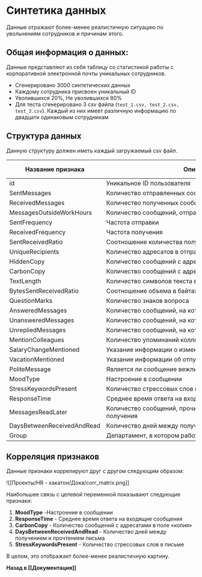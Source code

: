 # Синтетика данных

Данные отражают более-менее реалистичную ситуацию по увольнениям сотрудников и причинам этого.
## Общая информация о данных:
Данные представляют из себя таблицу со статистикой работы с корпоративной электронной почты уникальных сотрудников.
- Сгенерировано 3000 синтетических данных
- Каждому сотрудника присвоен уникальный ID 
- Уволившихся 20%, Не уволившихся 80%
- Для теста сгенерировано 3 csv файла (``test_1.csv, test_2.csv, test_3.csv``). Каждый из них имеет различную информацию по двадцати одинаковым сотрудникам
## Структура данных
Данную структуру должен иметь каждый загружаемый csv файл.

| Название признака          | Описание признака                                                       | Распределение признака | Формат значений | 
| -------------------------- | ----------------------------------------------------------------------- | ---------------------- | --------------- | 
| id                         | Уникальное ID пользователя                                              | -                      | int             |
| SentMessages               | Количество отправленных сообщений                                       | Пуассона               | int             | 
| ReceivedMessages           | Количество полученных сообщений                                         | Пуассона               | int             | 
| MessagesOutsideWorkHours   | Количество сообщений, отправленных вне рабочего дня                     | Пуассона               | int             | 
| SentFrequency              | Частота отправки                                                        | Пуассона               | int             | 
| ReceivedFrequency          | Частота получения                                                       | Пуассона               | int             |
| SentReceivedRatio          | Соотношение количества полученных и отправленных сообщений              | Равномерное            | float           | 
| UniqueRecipients           | Количество адресатов в отправляемых сообщениях                          | Пуассона               | int             |  
| HiddenCopy                 | Количество сообщений с адресатами в поле «скрытая копия»                | Экспоненциальное       | int             |  
| CarbonCopy                 | Количество сообщений с адресатами в поле «копия»                        | Экспоненциальное       | int             |  
| TextLength                 | Количество символов текста в исходящих сообщениях                       | Логнормальное          | int             |   
| BytesSentReceivedRatio     | Соотношение объема в байтах получаемых и отправляемых сообщений         | Равномерное            | float           |  
| QuestionMarks              | Количество знаков вопроса                                               | Равномерное            | int             | 
| AnsweredMessages           | Количество сообщений, на которые пользователь получил ответ             | Нормальное             | int             |  
| UnansweredMessages         | Количество сообщений, на которые сотрудник не получил ответа            | Нормальное             | int             |  
| UnrepliedMessages          | Количество сообщений, на которые сотрудник сам не ответил               | Нормальное             | int             | 
| MentionColleagues          | Количество упоминаний коллег                                            | Нормальное             | int             | 
| SalaryChangeMentioned      | Указание информации о изменении зарплаты                                | Случайное              | int             |  
| VacationMentioned          | Указание информации об отпуске                                          | Случайное              | int             | 
| PoliteMessage              | Является ли сообщение вежливым?                                         | Случайное              | int             |  
| MoodType                   | Настроение в сообщении                                                  | Случайное              | int             | 
| StressKeywordsPresent      | Количество стрессовых слов в письме                                     | Нормальное             | int             |  
| ResponseTime               | Среднее время ответа на входящие сообщения                              | Нормальное             | int             | 
| MessagesReadLater          | Количество сообщений, прочитанных спустя 4 часа и более после получения | Нормальное             | int             |  
| DaysBetweenReceivedAndRead | Количество дней между получением и прочтением письма                    | Нормальное             | int             |  
| Group                      | Департамент, в котором работает пользователь                            | -                      | str             |  

## Корреляция признаков
Данные признаки коррелируют друг с другом следующим образом:

![[Проекты/HR - хакатон/Дока/corr_matrix.png]]

Наибольшее связь с целевой переменной показывают следующие признаки:
1. **MoodType** -Настроение в сообщении
2. **ResponseTime** - Среднее время ответа на входящие сообщения
3. **CarbonCopy** - Количество сообщений с адресатами в поле «копия»    
4. **DaysBetweenReceivedAndRead** - Количество дней между получением и прочтением письма 
5. **StressKeywordsPresent** - Количество стрессовых слов в письме

В целом, это отображает более-менее реалистичную картину.

**Назад в [[Документация]]**